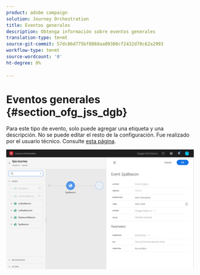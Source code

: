 ```yaml
---
product: adobe campaign
solution: Journey Orchestration
title: Eventos generales
description: Obtenga información sobre eventos generales
translation-type: tm+mt
source-git-commit: 57dc86d775bf8860aa09300cf2432d70c62a2993
workflow-type: tm+mt
source-wordcount: '0'
ht-degree: 0%

---
```



# Eventos generales {#section_ofg_jss_dgb}

Para este tipo de evento, solo puede agregar una etiqueta y una descripción. No se puede editar el resto de la configuración. Fue realizado por el usuario técnico. Consulte [esta página](../event/about-events.md).

![](../assets/general-events.png)
